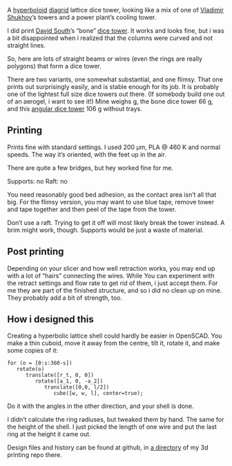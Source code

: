 A [hyperboloid](https://en.wikipedia.org/wiki/Hyperboloid_structure) [diagrid](https://en.wikipedia.org/wiki/Diagrid)  lattice dice tower, looking like a mix of one of [Vladimir Shukhov](https://en.wikipedia.org/wiki/Vladimir_Shukhov)’s towers and a power plant’s cooling tower.

I did print [David South](https://www.thingiverse.com/south2012/about)’s “bone” [dice tower](https://www.thingiverse.com/thing:621548). It works and looks fine, but i was a bit disappointed when i realized that the columns were curved and not straight lines.

So, here are lots of straight beams or wires (even the rings are really polygons) that form a dice tower.

There are two variants, one somewhat substantial, and one flimsy. That one prints out surprisingly easily, and is stable enough for its job. It is probably one of the lightest full size dice towers out there. (If somebody build one out of an aerogel, i want to see it!) Mine weighs g, the bone dice tower 66 g, and this [angular dice tower](https://www.thingiverse.com/thing:617991) 106 g without trays.



## Printing

Prints fine with standard settings. I used 200 µm, PLA @ 460 K and
normal speeds. The way it’s oriented, with the feet up in the air.

There are quite a few bridges, but hey worked fine for me.

Supports: no
Raft: no

You need reasonably good bed adhesion, as the contact area isn’t all that big. For the flimsy version, you may want to use blue tape, remove tower and tape together and then peel of the tape from the tower.

Don’t use a raft. Trying to get it off will most likely break the tower instead. A brim might work, though. Supports would be just a waste of material.


## Post printing

Depending on your slicer and how well retraction works, you may end up with a lot of “hairs” connecting the wires. While You can experiment with the retract settings and flow rate to get rid of them, i just accept them. For me they are part of the finished structure, and so i did no clean up on mine. They probably add a bit of strength, too.


## How i designed this

Creating a hyperbolic lattice shell could hardly be easier in OpenSCAD. You make a thin cuboid, move it away from the centre, tilt it, rotate it, and make some copies of it:
```openscad
for (o = [0:s:360-s])
   rotate(o)
      translate([r_t, 0, 0])
         rotate([a_1, 0, -a_2])
            translate([0,0, l/2])
               cube([w, w, l], center=true);
```

Do it with the angles in the other direction, and your shell is done.

I didn’t calculate the ring radiuses, but tweaked them by hand. The same for the height of the shell. I just picked the length of one wire and put the last ring at the height it came out.

Design files and history can be found at github, in [a directory](https://github.com/ospalh/3d-printing/tree/develop/hyperboloid_dice_tower) of my 3d printing repo there.
